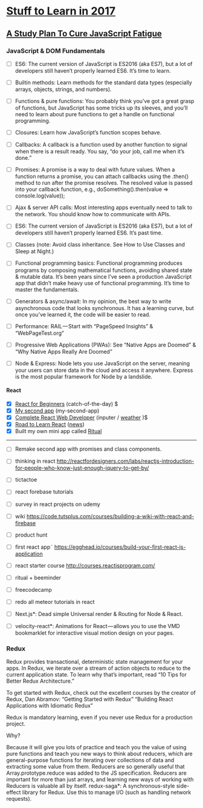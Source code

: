 # [Stuff to Learn in 2017](https://medium.com/javascript-scene/top-javascript-frameworks-topics-to-learn-in-2017-700a397b711#.ipb8zp7ri)

## [A Study Plan To Cure JavaScript Fatigue](https://medium.freecodecamp.com/a-study-plan-to-cure-javascript-fatigue-8ad3a54f2eb1#.tc0hfwd6g)

### JavaScript & DOM Fundamentals

- [ ] ES6: The current version of JavaScript is ES2016 (aka ES7), but a lot of developers still haven’t properly learned ES6. It’s time to learn.

- [ ] Builtin methods: Learn methods for the standard data types (especially arrays, objects, strings, and numbers).

- [ ] Functions & pure functions: You probably think you’ve got a great grasp of functions, but JavaScript has some tricks up its sleeves, and you’ll need to learn about pure functions to get a handle on functional programming.

- [ ] Closures: Learn how JavaScript’s function scopes behave.

- [ ] Callbacks: A callback is a function used by another function to signal when there is a result ready. You say, “do your job, call me when it’s done.”

- [ ] Promises: A promise is a way to deal with future values. When a function returns a promise, you can attach callbacks using the .then() method to run after the promise resolves. The resolved value is passed into your callback function, e.g., doSomething().then(value => console.log(value));

- [ ] Ajax & server API calls: Most interesting apps eventually need to talk to the network. You should know how to communicate with APIs.

- [ ] ES6: The current version of JavaScript is ES2016 (aka ES7), but a lot of developers still haven’t properly learned ES6. It’s past time.

- [ ] Classes (note: Avoid class inheritance. See How to Use Classes and Sleep at Night.)

- [ ] Functional programming basics: Functional programming produces programs by composing mathematical functions, avoiding shared state & mutable data. It’s been years since I’ve seen a production JavaScript app that didn’t make heavy use of functional programming. It’s time to master the fundamentals.

- [ ] Generators & async/await: In my opinion, the best way to write asynchronous code that looks synchronous. It has a learning curve, but once you’ve learned it, the code will be easier to read.

- [ ] Performance: RAIL — Start with “PageSpeed Insights” & “WebPageTest.org”

- [ ] Progressive Web Applications (PWAs): See “Native Apps are Doomed” & “Why Native Apps Really Are Doomed”

- [ ] Node & Express: Node lets you use JavaScript on the server, meaning your users can store data in the cloud and access it anywhere. Express is the most popular framework for Node by a landslide.

#### React

- [x]  [React for Beginners](https://reactforbeginners.com/) (catch-of-the-day) $
- [x]  [My second app](https://medium.com/learning-new-stuff/building-your-second-react-js-app-eb66924b3774#.erhc0lln7) (my-second-app)
- [x]  [Complete React Web Developer](https://www.udemy.com/the-complete-react-web-app-developer-course) (inputer / [weather](https://build-clyvqpeoje.now.sh) )$
- [x]  [Road to Learn React](http://www.robinwieruch.de/the-road-to-learn-react/) ([news](https://build-dpswyfvxij.now.sh))
- [x]  Built my own mini app called [Ritual](https://ritual.now.sh/)

---
- [ ]  Remake second app with promises and class components.

- [ ]  thinking in react
http://reactfordesigners.com/labs/reactjs-introduction-for-people-who-know-just-enough-jquery-to-get-by/
- [ ]  tictactoe

- [ ]  react forebase tutorials
- [ ]  survey in react projects on udemy
- [ ]  wiki https://code.tutsplus.com/courses/building-a-wiki-with-react-and-firebase
- [ ]  product hunt
- [ ]  first react app˜ https://egghead.io/courses/build-your-first-react-js-application
- [ ]  react starter course http://courses.reactjsprogram.com/
- [ ]  ritual + beeminder
- [ ]  freecodecamp
- [ ]  redo all meteor tutorials in react
- [ ] Next.js*: Dead simple Universal render & Routing for Node & React.
- [ ] velocity-react*: Animations for React — allows you to use the VMD bookmarklet for interactive visual motion design on your pages.

### Redux
Redux provides transactional, deterministic state management for your apps. In Redux, we iterate over a stream of action objects to reduce to the current application state. To learn why that’s important, read “10 Tips for Better Redux Architecture.”

To get started with Redux, check out the excellent courses by the creator of Redux, Dan Abramov:
“Getting Started with Redux”
“Building React Applications with Idiomatic Redux”

Redux is mandatory learning, even if you never use Redux for a production project.

Why?

Because it will give you lots of practice and teach you the value of using pure functions and teach you new ways to think about reducers, which are general-purpose functions for iterating over collections of data and extracting some value from them. Reducers are so generally useful that Array.prototype.reduce was added to the JS specification.
Reducers are important for more than just arrays, and learning new ways of working with Reducers is valuable all by itself.
redux-saga*: A synchronous-style side-effect library for Redux. Use this to manage I/O (such as handling network requests).
